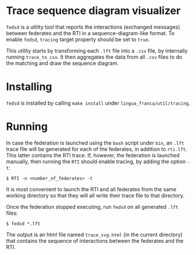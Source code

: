 # Trace sequence diagram visualizer

`fedsd` is a utility tool that reports the interactions (exchanged messages)
between federates and the RTI in a sequence-diagram-like format.
To enable `fedsd`, `tracing` target property should be set to `true`.

This utility starts by transforming each `.lft` file into a `.csv` file, by
internally running `trace_to_csv`. It then aggregates the data from all `.csv`
files to do the matching and draw the sequence diagram.
# Installing

`fedsd` is installed by calling `make install` under `lingua_franca/util/tracing`.


# Running

In case the federation is launched using the `bash` script under `bin`, an `.lft` trace
file will be generated for each of the federates, in addition to `rti.lft`. This latter
contains the RTI trace.
If, however, the federation is launched manually, then running the `RTI` should
enable tracing, by adding the option `-t`:
```
$ RTI -n <number_of_federates> -t
```

It is most convenient to launch the RTI and all federates from the same working directory so that they will all write their trace file to that directory.


Once the federation stopped executing, run `fedsd` on all generated `.lft` files:
```
$ fedsd *.lft
```

The output is an html file named `trace_svg.html` (in the current directory) that contains the sequence of interactions
between the federates and the RTI.

